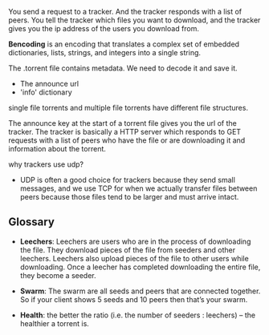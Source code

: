 
You send a request to a tracker. And the tracker responds with a list of peers. You tell the tracker which files you want to download, and the tracker gives you the ip address of the users you download from. 

**Bencoding** is an encoding that translates a complex set of embedded dictionaries, lists, strings, and integers into a single string.


The .torrent file contains metadata. We need to decode it and save it. 
- The announce url
- 'info' dictionary

single file torrents and multiple file torrents have different file structures.

The announce key at the start of a torrent file gives you the url of the tracker. The tracker is basically a HTTP server which responds to GET requests with a list of peers who have the file or are downloading it and information about the torrent.


why trackers use udp?
- UDP is often a good choice for trackers because they send small messages, and we use TCP for when we actually transfer files between peers because those files tend to be larger and must arrive intact.


## Glossary

- **Leechers**: Leechers are users who are in the process of downloading the file. They download pieces of the file from seeders and other leechers. Leechers also upload pieces of the file to other users while downloading. Once a leecher has completed downloading the entire file, they become a seeder.

- **Swarm**: The swarm are all seeds and peers that are connected together. So if your client shows 5 seeds and 10 peers then that’s your swarm. 

- **Health**: the better the ratio (i.e. the number of seeders : leechers) – the healthier a torrent is. 

